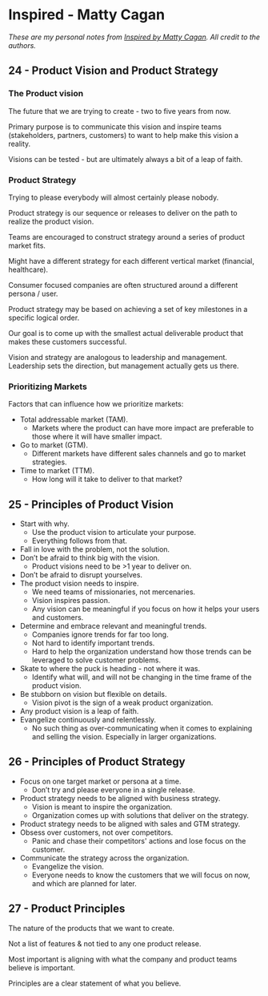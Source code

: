 # Inspired - Matty Cagan

_These are my personal notes from [Inspired by Matty Cagan](https://svpg.com/inspired-how-to-create-products-customers-love/). All credit to the authors._

## 24 - Product Vision and Product Strategy

### The Product vision
The future that we are trying to create - two to five years from now.

Primary purpose is to communicate this vision and inspire teams (stakeholders, partners, customers) to want to help make this vision a reality.

Visions can be tested - but are ultimately always a bit of a leap of faith.

### Product Strategy

Trying to please everybody will almost certainly please nobody.

Product strategy is our sequence or releases to deliver on the path to realize the product vision.

Teams are encouraged to construct strategy around a series of product market fits. 

Might have a different strategy for each different vertical market (financial, healthcare).

Consumer focused companies are often structured around a different persona / user.

Product strategy may be based on achieving a set of key milestones in a specific logical order.

Our goal is to come up with the smallest actual deliverable product that makes these customers successful.

Vision and strategy are analogous to leadership and management. Leadership sets the direction, but management actually gets us there.

### Prioritizing Markets

Factors that can influence how we prioritize markets:

* Total addressable market (TAM). 
    * Markets where the product can have more impact are preferable to those where it will have smaller impact.
* Go to market (GTM).
    * Different markets have different sales channels and go to market strategies.
* Time to market (TTM). 
    * How long will it take to deliver to that market?

## 25 - Principles of Product Vision

* Start with why. 
    * Use the product vision to articulate your purpose. 
    * Everything follows from that.
* Fall in love with the problem, not the solution.
* Don’t be afraid to think big with the vision. 
    * Product visions need to be >1 year to deliver on.
* Don’t be afraid to disrupt yourselves.
* The product vision needs to inspire. 
    * We need teams of missionaries, not mercenaries. 
    * Vision inspires passion.
    * Any vision can be meaningful if you focus on how it helps your users and customers.
* Determine and embrace relevant and meaningful trends.
    * Companies ignore trends for far too long. 
    * Not hard to identify important trends. 
    * Hard to help the organization understand how those trends can be leveraged to solve customer problems.
* Skate to where the puck is heading - not where it was. 
    * Identify what will, and will not be changing in the time frame of the product vision.
* Be stubborn on vision but flexible on details. 
    * Vision pivot is the sign of a weak product organization.
* Any product vision is a leap of faith.
* Evangelize continuously and relentlessly. 
    * No such thing as over-communicating when it comes to explaining and selling the vision. Especially in larger organizations.

## 26 - Principles of Product Strategy
* Focus on one target market or persona at a time. 
    * Don’t try and please everyone in a single release.
* Product strategy needs to be aligned with business strategy.
    * Vision is meant to inspire the organization.
    * Organization comes up with solutions that deliver on the strategy. 
* Product strategy needs to be aligned with sales and GTM strategy.
* Obsess over customers, not over competitors. 
    * Panic and chase their competitors' actions and lose focus on the customer.
* Communicate the strategy across the organization. 
    * Evangelize the vision.
    * Everyone needs to know the customers that we will focus on now, and which are planned for later.

## 27 - Product Principles

The nature of the products that we want to create.

Not a list of features & not tied to any one product release.

Most important is aligning with what the company and product teams believe is important.

Principles are a clear statement of what you believe.
